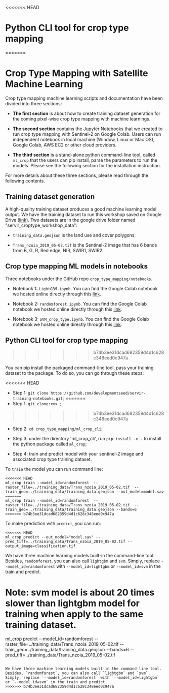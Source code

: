 <<<<<<< HEAD
# Python CLI tool for crop type mapping
=======
# Crop Type Mapping with Satellite Machine Learning
Crop type mapping machine learning scripts and documentation have been divided into three sections:

- **The first section** is about how to create training dataset generation for the coming pixel-wise crop type mapping with machine learnings.

- **The second section** contains the Jupyter Notebooks that we created to run crop type mapping with Sentinel-2 on Google Colab. Users can run independent notebook in local machine (Window, Linux or Mac OS), Google Colab, AWS EC2 or other cloud providers.

- **The third section** is a stand-alone python command-line tool, called `ml_crop` that the users can pip install, parse the parameters to run the models. Please see the following section for the installation instruction.

For more details about these three sections, please read through the following contents.

## Training dataset generation
A high-quality training dataset produces a good machine learning model output. We have the training dataset to run this workshop saved on Google Drive ([link](https://drive.google.com/drive/folders/1jM2mBsJ81QfmyaKZNeXSTyi_IOVr_3Vs?usp=sharing)). Two datasets are in the google drive folder named "servir_croptype_workshop_data":

- `training_data.geojson` is the land use and cover polygons;

- `Trans_nzoia_2019_05-02.tif` is the Sentinel-2 image that has 6 bands from B, G, R, Red edge, NIR, SWIR1, SWIR2.


## Crop type mapping ML models in notebooks

Three notebooks under the GitHub repo `crop_type_mapping/notebooks`.

- Notebook 1: `LightGBM.ipynb`. You can find the Google Colab notebook we hosted online directly through this [link](https://colab.research.google.com/drive/1wcz5PRDmM3MvSccqgb5WXpWmVuGB2jYh).

- Notebook 2: `randomforest.ipynb`. You can find the Google Colab notebook we hosted online directly through this [link](https://colab.research.google.com/drive/1NIuDieA5ep45hFboJFbaI3Lg6iZX5GFG).

- Notebook 3: `SVM_crop_type.ipynb`. You can find the Google Colab notebook we hosted online directly through this [link](https://colab.research.google.com/drive/1Q1Wki8m4iL8q1hU3S4rr83c8V0dPTMLl).


## Python CLI tool for crop type mapping
>>>>>>> b74b3ee31dcad682359d4d1c628c348eed0c947a

You can pip install the packaged command-line tool, pass your training dataset to the package.
To do so, you can go through these steps:

<<<<<<< HEAD
- Step 1: `git clone https://github.com/developmentseed/servir-training-notebooks.git`;
=======
- Step 1: `git clone:xxx `;
>>>>>>> b74b3ee31dcad682359d4d1c628c348eed0c947a

- Step 2: `cd crop_type_mapping/ml_crop_cli`;

- Step 3: under the directory 'ml_crop_cli', run `pip install -e .` to install the python package called `ml_crop`;

- Step 4: train and predict model with your sentinel-2 image and associated crop type training dataset.

To `train` the model you can run command line:

```
<<<<<<< HEAD
ml_crop train --model_id=randomforest  --raster_file=../training_data/Trans_nzoia_2019_05-02.tif  --train_geo=../training_data/training_data.geojson --out_model=model.sav
=======
ml_crop train --model_id=randomforest  --raster_file=../training_data/Trans_nzoia_2019_05-02.tif  --train_geo=../training_data/training_data.geojson --bands=6
>>>>>>> b74b3ee31dcad682359d4d1c628c348eed0c947a
```

To make prediction with `predict`, you can run:

```
<<<<<<< HEAD
ml_crop predict --out_model="model.sav" --pred_tiff=../training_data/Trans_nzoia_2019_05-02.tif --output_image=classification.tif
```

We have three machine learning models built-in the command-line tool. Besides, `randomforest`, you can also call `lightgbm` and `svm`. Simply, replace `--model_id=randomforest` with `--model_id=lightgbm` or `--model_id=svm` in the train and predict.

Note: svm model is about 20 times slower than lightgbm model for training when apply to the same training dataset.
=======
ml_crop predict --model_id=randomforest  --raster_file=../training_data/Trans_nzoia_2019_05-02.tif  --train_geo=../training_data/training_data.geojson --bands=6 --pred_tiff=../training_data/Trans_nzoia_2019_05-02.tif
```

We have three machine learning models built-in the command-line tool. Besides, `randomforest`, you can also call `lightgbm` and `svm`. Simply, replace `--model_id=randomforest` with `--model_id=lightgbm` or `--model_id=svm` in the train and predict.
>>>>>>> b74b3ee31dcad682359d4d1c628c348eed0c947a
